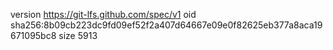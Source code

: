 version https://git-lfs.github.com/spec/v1
oid sha256:8b09cb223dc9fd09ef52f2a407d64667e09e0f82625eb377a8aca19671095bc8
size 5913
